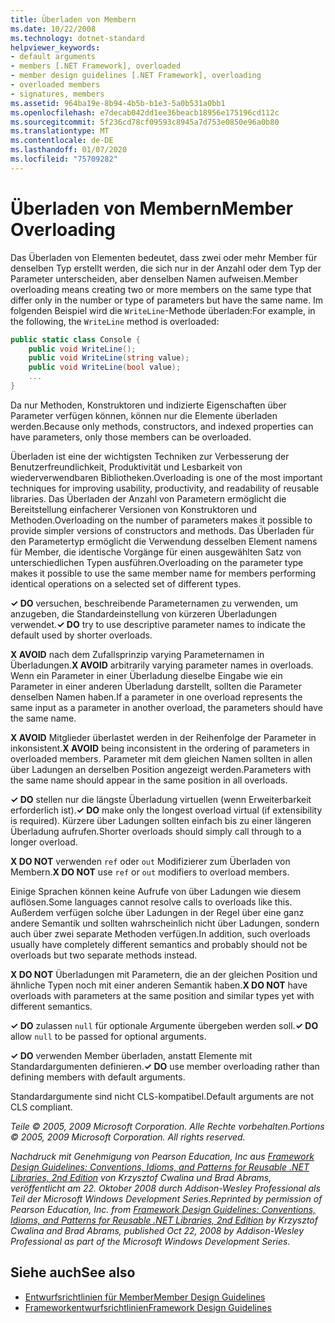 ```yaml
---
title: Überladen von Membern
ms.date: 10/22/2008
ms.technology: dotnet-standard
helpviewer_keywords:
- default arguments
- members [.NET Framework], overloaded
- member design guidelines [.NET Framework], overloading
- overloaded members
- signatures, members
ms.assetid: 964ba19e-8b94-4b5b-b1e3-5a0b531a0bb1
ms.openlocfilehash: e7decab042dd1ee36beacb18956e175196cd112c
ms.sourcegitcommit: 5f236cd78cf09593c8945a7d753e0850e96a0b80
ms.translationtype: MT
ms.contentlocale: de-DE
ms.lasthandoff: 01/07/2020
ms.locfileid: "75709282"
---
```

# <a name="member-overloading"></a><span data-ttu-id="832bf-102">Überladen von Membern</span><span class="sxs-lookup"><span data-stu-id="832bf-102">Member Overloading</span></span>
<span data-ttu-id="832bf-103">Das Überladen von Elementen bedeutet, dass zwei oder mehr Member für denselben Typ erstellt werden, die sich nur in der Anzahl oder dem Typ der Parameter unterscheiden, aber denselben Namen aufweisen.</span><span class="sxs-lookup"><span data-stu-id="832bf-103">Member overloading means creating two or more members on the same type that differ only in the number or type of parameters but have the same name.</span></span> <span data-ttu-id="832bf-104">Im folgenden Beispiel wird die `WriteLine`-Methode überladen:</span><span class="sxs-lookup"><span data-stu-id="832bf-104">For example, in the following, the `WriteLine` method is overloaded:</span></span>  
  
```csharp  
public static class Console {  
    public void WriteLine();  
    public void WriteLine(string value);  
    public void WriteLine(bool value);  
    ...  
}  
```  
  
 <span data-ttu-id="832bf-105">Da nur Methoden, Konstruktoren und indizierte Eigenschaften über Parameter verfügen können, können nur die Elemente überladen werden.</span><span class="sxs-lookup"><span data-stu-id="832bf-105">Because only methods, constructors, and indexed properties can have parameters, only those members can be overloaded.</span></span>  
  
 <span data-ttu-id="832bf-106">Überladen ist eine der wichtigsten Techniken zur Verbesserung der Benutzerfreundlichkeit, Produktivität und Lesbarkeit von wiederverwendbaren Bibliotheken.</span><span class="sxs-lookup"><span data-stu-id="832bf-106">Overloading is one of the most important techniques for improving usability, productivity, and readability of reusable libraries.</span></span> <span data-ttu-id="832bf-107">Das Überladen der Anzahl von Parametern ermöglicht die Bereitstellung einfacherer Versionen von Konstruktoren und Methoden.</span><span class="sxs-lookup"><span data-stu-id="832bf-107">Overloading on the number of parameters makes it possible to provide simpler versions of constructors and methods.</span></span> <span data-ttu-id="832bf-108">Das Überladen für den Parametertyp ermöglicht die Verwendung desselben Element namens für Member, die identische Vorgänge für einen ausgewählten Satz von unterschiedlichen Typen ausführen.</span><span class="sxs-lookup"><span data-stu-id="832bf-108">Overloading on the parameter type makes it possible to use the same member name for members performing identical operations on a selected set of different types.</span></span>  
  
 <span data-ttu-id="832bf-109">**✓ DO** versuchen, beschreibende Parameternamen zu verwenden, um anzugeben, die Standardeinstellung von kürzeren Überladungen verwendet.</span><span class="sxs-lookup"><span data-stu-id="832bf-109">**✓ DO** try to use descriptive parameter names to indicate the default used by shorter overloads.</span></span>  
  
 <span data-ttu-id="832bf-110">**X AVOID** nach dem Zufallsprinzip varying Parameternamen in Überladungen.</span><span class="sxs-lookup"><span data-stu-id="832bf-110">**X AVOID** arbitrarily varying parameter names in overloads.</span></span> <span data-ttu-id="832bf-111">Wenn ein Parameter in einer Überladung dieselbe Eingabe wie ein Parameter in einer anderen Überladung darstellt, sollten die Parameter denselben Namen haben.</span><span class="sxs-lookup"><span data-stu-id="832bf-111">If a parameter in one overload represents the same input as a parameter in another overload, the parameters should have the same name.</span></span>  
  
 <span data-ttu-id="832bf-112">**X AVOID** Mitglieder überlastet werden in der Reihenfolge der Parameter in inkonsistent.</span><span class="sxs-lookup"><span data-stu-id="832bf-112">**X AVOID** being inconsistent in the ordering of parameters in overloaded members.</span></span> <span data-ttu-id="832bf-113">Parameter mit dem gleichen Namen sollten in allen über Ladungen an derselben Position angezeigt werden.</span><span class="sxs-lookup"><span data-stu-id="832bf-113">Parameters with the same name should appear in the same position in all overloads.</span></span>  
  
 <span data-ttu-id="832bf-114">**✓ DO** stellen nur die längste Überladung virtuellen (wenn Erweiterbarkeit erforderlich ist).</span><span class="sxs-lookup"><span data-stu-id="832bf-114">**✓ DO** make only the longest overload virtual (if extensibility is required).</span></span> <span data-ttu-id="832bf-115">Kürzere über Ladungen sollten einfach bis zu einer längeren Überladung aufrufen.</span><span class="sxs-lookup"><span data-stu-id="832bf-115">Shorter overloads should simply call through to a longer overload.</span></span>  
  
 <span data-ttu-id="832bf-116">**X DO NOT** verwenden `ref` oder `out` Modifizierer zum Überladen von Membern.</span><span class="sxs-lookup"><span data-stu-id="832bf-116">**X DO NOT** use `ref` or `out` modifiers to overload members.</span></span>  
  
 <span data-ttu-id="832bf-117">Einige Sprachen können keine Aufrufe von über Ladungen wie diesem auflösen.</span><span class="sxs-lookup"><span data-stu-id="832bf-117">Some languages cannot resolve calls to overloads like this.</span></span> <span data-ttu-id="832bf-118">Außerdem verfügen solche über Ladungen in der Regel über eine ganz andere Semantik und sollten wahrscheinlich nicht über Ladungen, sondern auch über zwei separate Methoden verfügen.</span><span class="sxs-lookup"><span data-stu-id="832bf-118">In addition, such overloads usually have completely different semantics and probably should not be overloads but two separate methods instead.</span></span>  
  
 <span data-ttu-id="832bf-119">**X DO NOT** Überladungen mit Parametern, die an der gleichen Position und ähnliche Typen noch mit einer anderen Semantik haben.</span><span class="sxs-lookup"><span data-stu-id="832bf-119">**X DO NOT** have overloads with parameters at the same position and similar types yet with different semantics.</span></span>  
  
 <span data-ttu-id="832bf-120">**✓ DO** zulassen `null` für optionale Argumente übergeben werden soll.</span><span class="sxs-lookup"><span data-stu-id="832bf-120">**✓ DO**  allow `null` to be passed for optional arguments.</span></span>  
  
 <span data-ttu-id="832bf-121">**✓ DO** verwenden Member überladen, anstatt Elemente mit Standardargumenten definieren.</span><span class="sxs-lookup"><span data-stu-id="832bf-121">**✓ DO** use member overloading rather than defining members with default arguments.</span></span>  
  
 <span data-ttu-id="832bf-122">Standardargumente sind nicht CLS-kompatibel.</span><span class="sxs-lookup"><span data-stu-id="832bf-122">Default arguments are not CLS compliant.</span></span>  
  
 <span data-ttu-id="832bf-123">*Teile © 2005, 2009 Microsoft Corporation. Alle Rechte vorbehalten.*</span><span class="sxs-lookup"><span data-stu-id="832bf-123">*Portions © 2005, 2009 Microsoft Corporation. All rights reserved.*</span></span>  
  
 <span data-ttu-id="832bf-124">*Nachdruck mit Genehmigung von Pearson Education, Inc aus [Framework Design Guidelines: Conventions, Idioms, and Patterns for Reusable .NET Libraries, 2nd Edition](https://www.informit.com/store/framework-design-guidelines-conventions-idioms-and-9780321545619) von Krzysztof Cwalina und Brad Abrams, veröffentlicht am 22. Oktober 2008 durch Addison-Wesley Professional als Teil der Microsoft Windows Development Series.*</span><span class="sxs-lookup"><span data-stu-id="832bf-124">*Reprinted by permission of Pearson Education, Inc. from [Framework Design Guidelines: Conventions, Idioms, and Patterns for Reusable .NET Libraries, 2nd Edition](https://www.informit.com/store/framework-design-guidelines-conventions-idioms-and-9780321545619) by Krzysztof Cwalina and Brad Abrams, published Oct 22, 2008 by Addison-Wesley Professional as part of the Microsoft Windows Development Series.*</span></span>  
  
## <a name="see-also"></a><span data-ttu-id="832bf-125">Siehe auch</span><span class="sxs-lookup"><span data-stu-id="832bf-125">See also</span></span>

- [<span data-ttu-id="832bf-126">Entwurfsrichtlinien für Member</span><span class="sxs-lookup"><span data-stu-id="832bf-126">Member Design Guidelines</span></span>](../../../docs/standard/design-guidelines/member.md)
- [<span data-ttu-id="832bf-127">Frameworkentwurfsrichtlinien</span><span class="sxs-lookup"><span data-stu-id="832bf-127">Framework Design Guidelines</span></span>](../../../docs/standard/design-guidelines/index.md)
